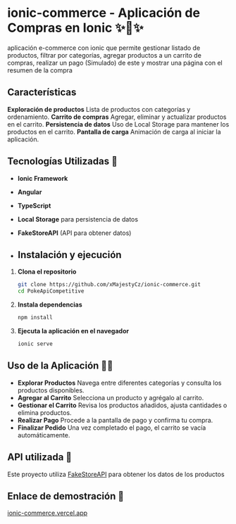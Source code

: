 # ionic-commerce - Aplicación de Compras en Ionic ✨🛒✨
aplicación e-commerce con ionic que permite gestionar listado de productos, filtrar por categorías, agregar productos a un carrito de compras, realizar un pago (Simulado) de este y mostrar una página con el resumen de la compra

## Características

**Exploración de productos** Lista de productos con categorías y ordenamiento.
**Carrito de compras** Agregar, eliminar y actualizar productos en el carrito.
**Persistencia de datos** Uso de Local Storage para mantener los productos en el carrito.
**Pantalla de carga** Animación de carga al iniciar la aplicación.

## Tecnologías Utilizadas 🚀

- **Ionic Framework**
- **Angular**
- **TypeScript**
- **Local Storage** para persistencia de datos
- **FakeStoreAPI** (API para obtener datos)

- ## Instalación y ejecución

1. **Clona el repositorio**  
   ```bash
   git clone https://github.com/xMajestyCz/ionic-commerce.git
   cd PokeApiCompetitive

2. **Instala dependencias**
   ```bash
   npm install
3. **Ejecuta la aplicación en el navegador**
   ```bash
   ionic serve

## Uso de la Aplicación 📱✨

- **Explorar Productos** Navega entre diferentes categorías y consulta los productos disponibles.
- **Agregar al Carrito** Selecciona un producto y agrégalo al carrito.
- **Gestionar el Carrito** Revisa los productos añadidos, ajusta cantidades o elimina productos.
- **Realizar Pago** Procede a la pantalla de pago y confirma tu compra.
- **Finalizar Pedido** Una vez completado el pago, el carrito se vacía automáticamente.

## API utilizada 📜

Este proyecto utiliza [FakeStoreAPI](https://fakestoreapi.com) para obtener los datos de los productos

## Enlace de demostración 🔗
[ionic-commerce.vercel.app](https://ionic-commerce.vercel.app/)
